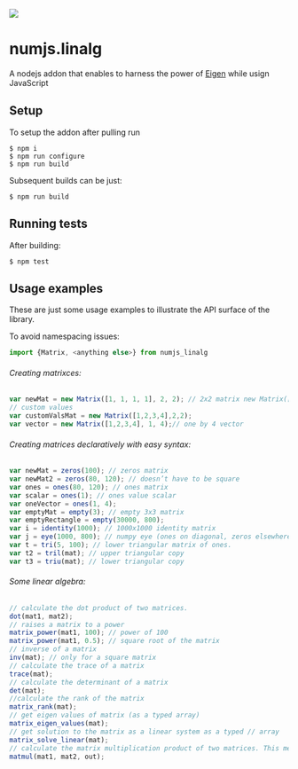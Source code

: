 ![](https://github.com/datascience-js/numjs/blob/master/design/props/numJS_logo.png)

# numjs.linalg

A nodejs addon that enables to harness the power of [Eigen](http://eigen.tuxfamily.org/index.php?title=Main_Page) while usign JavaScript 

## Setup

To setup the addon after pulling run

```text
$ npm i
$ npm run configure
$ npm run build
```

Subsequent builds can be just:

```
$ npm run build
```

## Running tests

After building:

```
$ npm test
```

## Usage examples

These are just some usage examples to illustrate the API surface of the library.

To avoid namespacing issues:

```javascript
import {Matrix, <anything else>} from numjs_linalg
```

###### Creating matrixces:
```javascript
var newMat = new Matrix([1, 1, 1, 1], 2, 2); // 2x2 matrix new Matrix([], 4, 4); // zero filled
// custom values
var customValsMat = new Matrix([1,2,3,4],2,2); 
var vector = new Matrix([1,2,3,4], 1, 4);// one by 4 vector
```
###### Creating matrices declaratively with easy syntax:
```javascript
var newMat = zeros(100); // zeros matrix
var newMat2 = zeros(80, 120); // doesn’t have to be square
var ones = ones(80, 120); // ones matrix
var scalar = ones(1); // ones value scalar
var oneVector = ones(1, 4);
var emptyMat = empty(3); // empty 3x3 matrix
var emptyRectangle = empty(30000, 800); 
var i = identity(1000); // 1000x1000 identity matrix
var j = eye(1000, 800); // numpy eye (ones on diagonal, zeros elsewhere)
var t = tri(5, 100); // lower triangular matrix of ones.
var t2 = tril(mat); // upper triangular copy
var t3 = triu(mat); // lower triangular copy
```

###### Some linear algebra:
```javascript
// calculate the dot product of two matrices. 
dot(mat1, mat2);
// raises a matrix to a power
matrix_power(mat1, 100); // power of 100
matrix_power(mat1, 0.5); // square root of the matrix
// inverse of a matrix
inv(mat); // only for a square matrix
// calculate the trace of a matrix
trace(mat);
// calculate the determinant of a matrix
det(mat);
//calculate the rank of the matrix
matrix_rank(mat);
// get eigen values of matrix (as a typed array)
matrix_eigen_values(mat); 
// get solution to the matrix as a linear system as a typed // array
matrix_solve_linear(mat); 
// calculate the matrix multiplication product of two matrices. This method takes an out parameter to save allocations when possible
matmul(mat1, mat2, out);
```
